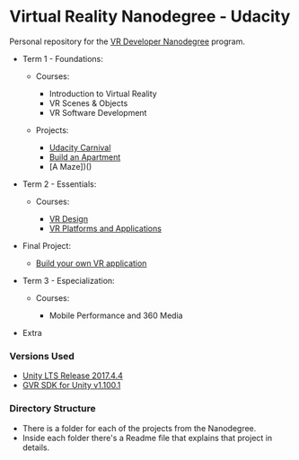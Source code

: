# Virtual Reality Nanodegree - Udacity

Personal repository for the [VR Developer Nanodegree](http://udacity.com/vr) program.

- Term 1 - Foundations:

    - Courses: 
        * Introduction to Virtual Reality
        * VR Scenes & Objects
        * VR Software Development
    
    - Projects: 
        * [Udacity Carnival](https://github.com/devwlad/VRD_Udacity/tree/master/vrnd-udacity-carnival)
        * [Build an Apartment](https://github.com/devwlad/VRD_Udacity/tree/master/vrnd-udacity-build-an-apartment-wladimir-araujo)
        * [A Maze])()

- Term 2 - Essentials:

    - Courses:

        * [VR Design]()
        * [VR Platforms and Applications]()

- Final Project:

    * [Build your own VR application]()

- Term 3 - Especialization:

    - Courses:

        * Mobile Performance and 360 Media


- Extra

### Versions Used
- [Unity LTS Release 2017.4.4](https://unity3d.com/unity/qa/lts-releases?version=2017.4)
- [GVR SDK for Unity v1.100.1](https://github.com/googlevr/gvr-unity-sdk/releases/tag/v1.100.1)


### Directory Structure
- There is a folder for each of the projects from the Nanodegree.
- Inside each folder there's a Readme file that explains that project in details.



